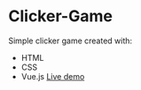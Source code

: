 # Clicker-Game
Simple clicker game created with:
- HTML
- CSS
- Vue.js
[Live demo](https://n3rsti.github.io/Clicker-Game/)
